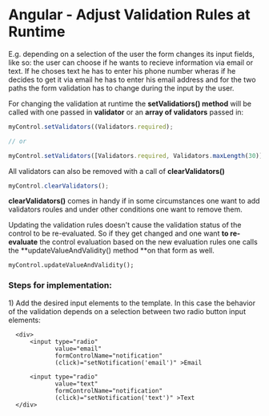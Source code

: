 # Angular - Adjust Validation Rules at Runtime

E.g. depending on a selection of the user the form changes its input fields, like so: the user can choose if he wants to recieve information via email or text. If he choses text he has to enter his phone number wheras if he decides to get it via email he has to enter his email address and for the two paths the form validation has to change during the input by the user.

For changing the validation at runtime the **setValidatiors\(\) method** will be called with one passed in **validator** or an **array of validators** passed in:

```js
myControl.setValidators((Validators.required);

// or

myControl.setValidators([Validators.required, Validators.maxLength(30)]);
```

All validators can also be removed with a call of **clearValidators\(\)**

```js
myControl.clearValidators();
```

**clearValidators\(\)** comes in handy if in some circumstances one want to add validators roules and under other conditions one want to remove them.

Updating the validation rules doesn't cause the validation status of the control to be re-evaluated. So if they get changed and one want **to re-evaluate** the control evaluation based on the new evaluation rules one calls the **updateValueAndValidity\(\) method **on that form as well.

```
myControl.updateValueAndValidity();
```

### Steps for implementation:

1\) Add the desired input elements to the template. In this case the behavior of the validation depends on a selection between two radio button input elements:

```
  <div>
      <input type="radio"
             value="email"
             formControlName="notification"
             (click)="setNotification('email')" >Email
             
      <input type="radio"
             value="text"
             formControlName="notification"
             (click)="setNotification('text')" >Text
  </div>

```



